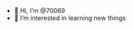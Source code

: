 - 👋 Hi, I’m @70069
- 👀 I’m interested in learning new things
<!---
70069/70069 is a ✨ special ✨ repository because its `README.md` (this file) appears on your GitHub profile.
You can click the Preview link to take a look at your changes.
--->
